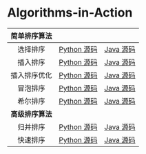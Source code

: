 # Algorithms-in-Action
| 简单排序算法 |  |  |
|:---:|:---:|:---:|
| 选择排序 | [Python 源码](https://github.com/tyrotalk/Algorithms-in-Action/tree/master/01-Sorting-Basic/Code-Python/selection_sort) | [Java 源码](https://github.com/tyrotalk/Algorithms-in-Action/tree/master/01-Sorting-Basic/Code-Java/src/sortingBasic/selectionSort) |
| 插入排序 | [Python 源码](https://github.com/tyrotalk/Algorithms-in-Action/tree/master/01-Sorting-Basic/Code-Python/insertion_sort) | [Java 源码](https://github.com/tyrotalk/Algorithms-in-Action/tree/master/01-Sorting-Basic/Code-Java/src/sortingBasic/insertionSort) |
| 插入排序优化 | [Python 源码](https://github.com/tyrotalk/Algorithms-in-Action/tree/master/01-Sorting-Basic/Code-Python/insertion_sort_advance) | [Java 源码](https://github.com/tyrotalk/Algorithms-in-Action/tree/master/01-Sorting-Basic/Code-Java/src/sortingBasic/insertionSortAdvance) |
| 冒泡排序 | [Python 源码](https://github.com/tyrotalk/Algorithms-in-Action/tree/master/01-Sorting-Basic/Code-Python/bubble_sort) | [Java 源码](https://github.com/tyrotalk/Algorithms-in-Action/tree/master/01-Sorting-Basic/Code-Java/src/sortingBasic/bubbleSort) |
| 希尔排序 | [Python 源码](https://github.com/tyrotalk/Algorithms-in-Action/tree/master/01-Sorting-Basic/Code-Python/shell_sort) | [Java 源码](https://github.com/tyrotalk/Algorithms-in-Action/tree/master/01-Sorting-Basic/Code-Java/src/sortingBasic/shellSort) |
| **高级排序算法** | | |
| 归并排序 | [Python 源码](https://github.com/tyrotalk/Algorithms-in-Action/tree/master/02-Sorting-Advance/Code-Python/merge_sort) | [Java 源码](https://github.com/tyrotalk/Algorithms-in-Action/tree/master/02-Sorting-Advance/Code-Java/mergeSort) |
| 快速排序 | [Python 源码](https://github.com/tyrotalk/Algorithms-in-Action/tree/master/02-Sorting-Advance/Code-Python/quick_sort) | [Java 源码](https://github.com/tyrotalk/Algorithms-in-Action/tree/master/02-Sorting-Advance/Code-Java/quickSort) |